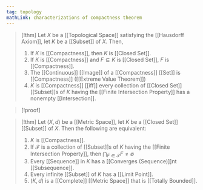 ```yaml
---
tag: topology
mathLink: characterizations of compactness theorem
---
```

>[!thm]
>Let $X$ be a [[Topological Space]] satisfying the [[Hausdorff Axiom]], let $K$ be a [[Subset]] of $X$. Then,
>1. If $K$ is [[Compactness]], then $K$ is [[Closed Set]].
>2. If $K$ is [[Compactness]] and $F\subseteq K$ is [[Closed Set]], $F$ is [[Compactness]].
>3. The [[Continuous]] [[Image]] of a [[Compactness]] [[Set]] is [[Compactness]] ([[Extreme Value Theorem]])
>4. $K$ is [[Compactness]] [[iff]] every collection of [[Closed Set]] [[Subset]]s of $K$ having the [[Finite Intersection Property]] has a nonempty [[Intersection]].

>[!proof]

>[!thm]
Let $(X,d)$ be a [[Metric Space]], let $K$ be a [[Closed Set]] [[Subset]] of $X$. Then the following are equivalent:
>1. $K$ is [[Compactness]].
>2. If $\mathcal{F}$ is a collection of [[Subset]]s of $K$ having the [[Finite Intersection Property]], then $\bigcap_{F\in \mathcal{F}}F\ne \emptyset$
>3. Every [[Sequence]] in $K$ has a [[Converges (Sequence)]]nt [[Subsequence]].
>4. Every infinite [[Subset]] of $K$ has a [[Limit Point]].
>5. $(K,d)$ is a [[Complete]] [[Metric Space]] that is [[Totally Bounded]].

